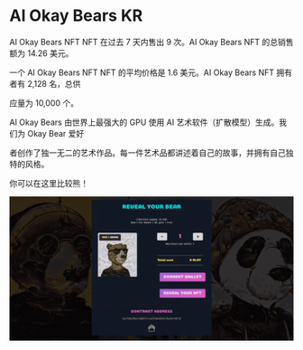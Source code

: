 # Al Okay Bears KR

AI Okay Bears NFT NFT 在过去 7 天内售出 9 次。AI Okay Bears NFT 的总销售额为 14.26 美元。

一个 AI Okay Bears NFT NFT 的平均价格是 1.6 美元。AI Okay Bears NFT 拥有者有 2,128 名，总供

应量为 10,000 个。

AI Okay Bears 由世界上最强大的 GPU 使用 AI 艺术软件（扩散模型）生成。我们为 Okay Bear 爱好

者创作了独一无二的艺术作品。每一件艺术品都讲述着自己的故事，并拥有自己独特的风格。

你可以在这里比较熊！

![NFT](7865_new.PNG)
